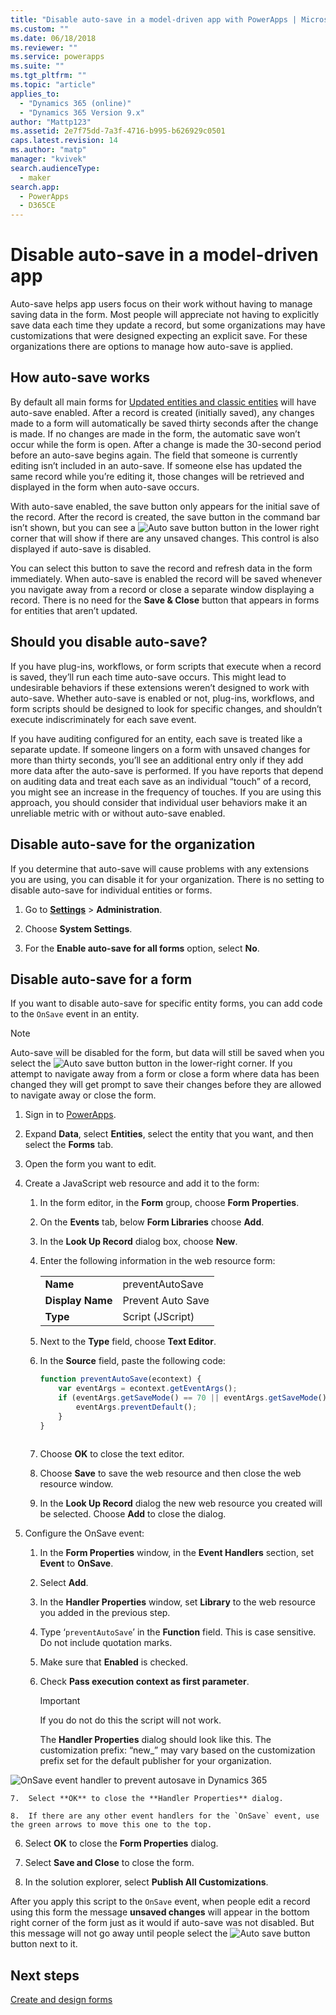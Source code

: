```yaml
---
title: "Disable auto-save in a model-driven app with PowerApps | MicrosoftDocs"
ms.custom: ""
ms.date: 06/18/2018
ms.reviewer: ""
ms.service: powerapps
ms.suite: ""
ms.tgt_pltfrm: ""
ms.topic: "article"
applies_to: 
  - "Dynamics 365 (online)"
  - "Dynamics 365 Version 9.x"
author: "Mattp123"
ms.assetid: 2e7f75dd-7a3f-4716-b995-b626929c0501
caps.latest.revision: 14
ms.author: "matp"
manager: "kvivek"
search.audienceType: 
  - maker
search.app: 
  - PowerApps
  - D365CE
---
```

# Disable auto-save in a model-driven app

Auto-save helps app users focus on their work without having to manage saving data in the form. Most people will appreciate not having to explicitly save data each time they update a record, but some organizations may have customizations that were designed expecting an explicit save. For these organizations there are options to manage how auto-save is applied.  
  
<a name="BKMK_HowAutoSaveWorks"></a>   

## How auto-save works  
 By default all main forms for [Updated entities and classic entities](create-design-forms.md#updated-versus-classic-entities) will have auto-save enabled. After a record is created (initially saved), any changes made to a form will automatically be saved thirty seconds after the change is made. If no changes are made in the form, the automatic save won’t occur while the form is open. After a change is made the 30-second period before an auto-save begins again. The field that someone is currently editing isn’t included in an auto-save. If someone else has updated the same record while you’re editing it, those changes will be retrieved and displayed in the form when auto-save occurs.  
  
 With auto-save enabled, the save button only appears for the initial save of the record. After the record is created, the save button in the command bar isn’t shown, but you can see a ![Auto save button](media/auto-save-icon.png "Auto save button") button in the lower right corner that will show if there are any unsaved changes. This control is also displayed if auto-save is disabled.  
  
 You can select this button to save the record and refresh data in the form immediately. When  auto-save is enabled the record will be saved whenever you navigate away from a record or close a separate window displaying a record. There is no need for the **Save & Close** button that appears in forms for entities that aren’t updated.  
  
<a name="BKMK_AutoSave"></a>   
## Should you disable auto-save?  
 If you have plug-ins, workflows, or form scripts that execute when a record is saved, they’ll run each time auto-save occurs. This might lead to undesirable behaviors if these extensions weren’t designed to work with auto-save. Whether auto-save is enabled or not, plug-ins, workflows, and form scripts should be designed to look for specific changes, and shouldn’t execute indiscriminately for each save event.  
  
 If you have auditing configured for an entity, each save is treated like a separate update. If someone lingers on a form with unsaved changes for more than thirty seconds, you’ll see an additional entry only if they add more data after the auto-save is performed. If you have reports that depend on auditing data and treat each save as an individual “touch” of a record, you might see an increase in the frequency of touches. If you are using this approach, you should consider that individual user behaviors make it an unreliable metric with or without auto-save enabled.  
  
<a name="BKMK_DisableAutoSaveOrg"></a>   
## Disable auto-save for the organization  
 If you determine that auto-save will cause problems with any extensions you are using, you can disable it for your organization. There is no setting to disable auto-save for individual entities or forms.  
  
1. Go to **[Settings](advanced-navigation.md#settings)** > **Administration**.  
  
2.  Choose **System Settings**.  
  
3.  For the **Enable auto-save for all forms** option, select **No**.  
  
<a name="BKMK_DisalbleAutoSaveForm"></a>   
## Disable auto-save for a form  
 If you want to disable auto-save for specific entity forms, you can add code to the `OnSave` event in an entity.  
  
> [!NOTE]
>  Auto-save will be disabled for the form, but data will still be saved when you select the ![Auto save button](media/auto-save-icon.png "Auto save button") button in the lower-right corner. If you attempt to navigate away from a form or close a form where data has been changed they will get prompt to save their changes before they are allowed to navigate away or close the form.  
  
1.  Sign in to [PowerApps](https://web.powerapps.com/?utm_source=padocs&utm_medium=linkinadoc&utm_campaign=referralsfromdoc).  

2.  Expand **Data**, select **Entities**, select the entity that you want, and then select the **Forms** tab.  
  
3.  Open the form you want to edit.  
  
4.  Create a JavaScript web resource and add it to the form:  
  
    1.  In the form editor, in the **Form** group, choose **Form Properties**.  
  
    2.  On the **Events** tab, below **Form Libraries** choose **Add**.  
  
    3.  In the **Look Up Record** dialog box, choose **New**.  
  
    4.  Enter the following information in the web resource form:  
  
        |||  
        |-|-|  
        |**Name**|preventAutoSave|  
        |**Display Name**|Prevent Auto Save|  
        |**Type**|Script (JScript)|  
  
    5.  Next to the **Type** field, choose **Text Editor**.  
  
    6.  In the **Source** field, paste the following code:  
  
        ```javascript  
        function preventAutoSave(econtext) {  
            var eventArgs = econtext.getEventArgs();  
            if (eventArgs.getSaveMode() == 70 || eventArgs.getSaveMode() == 2) {  
                eventArgs.preventDefault();  
            }  
        }  
  
        ```  
  
    7.  Choose **OK** to close the text editor.  
  
    8.  Choose **Save** to save the web resource and then close the web resource window.  
  
    9. In the **Look Up Record** dialog the new web resource you created will be selected. Choose **Add** to close the dialog.  
  
5.  Configure the OnSave event:  
  
    1.  In the **Form Properties** window, in the **Event Handlers** section, set **Event** to **OnSave**.  
  
    2.  Select **Add**.  
  
    3.  In the **Handler Properties** window, set **Library** to the web resource you added in the previous step.  
  
    4.  Type ‘`preventAutoSave`’ in the **Function** field. This is case sensitive. Do not include quotation marks.  
  
    5.  Make sure that **Enabled** is checked.  
  
    6.  Check **Pass execution context as first parameter**.  
  
        > [!IMPORTANT]
        >  If you do not do this the script will not work.  
  
         The **Handler Properties** dialog should look like this. The customization prefix: “new_” may vary based on the customization prefix set for the default publisher for your organization.  
  
 ![OnSave event handler to prevent autosave in Dynamics 365](media/prevent-auto-save-script.png "OnSave event handler to prevent autosave in Dynamics 365")  
  
    7.  Select **OK** to close the **Handler Properties** dialog.  
  
    8.  If there are any other event handlers for the `OnSave` event, use the green arrows to move this one to the top.  
  
6. Select **OK** to close the **Form Properties** dialog.  
  
7. Select **Save and Close** to close the form.  
  
8. In the solution explorer, select **Publish All Customizations**.  
  
 After you apply this script to the `OnSave` event, when people edit a record using this form the message **unsaved changes** will appear in the bottom right corner of the form just as it would if auto-save was not disabled. But this message will not go away until people select the ![Auto save button](media/auto-save-icon.png "Auto save button") button next to it.  
  
## Next steps  
 [Create and design forms](create-design-forms.md)      

 
